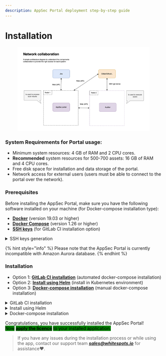 ```yaml
---
description: AppSec Portal deployment step-by-step guide
---
```


# Installation

<figure><img src="../../.gitbook/assets/image (1).png" alt=""><figcaption></figcaption></figure>

### System Requirements for Portal usage:

* Minimum system resources: 4 GB of RAM and 2 CPU cores.
* **Recommended** system resources for 500-700 assets: 16 GB of RAM and 4 CPU cores.
* Free disk space for installation and data storage of the portal.
* Network access for external users (users must be able to connect to the portal over the network).

### Prerequisites

Before installing the AppSec Portal, make sure you have the following software installed on your machine (for Docker-compose installation type):

* [**Docker**](https://docs.docker.com/get-docker/) (version 19.03 or higher)
* [**Docker Compose**](https://docs.docker.com/compose/install/linux/#install-using-the-repository) (version 1.26 or higher)
* [**SSH keys**](installation.md#ssh-keys) (for GitLab CI installation option)

<details>

<summary>SSH keys generation</summary>

To securely connect to the Linux server, you will need to set up SSH keys.

If you don't have SSH keys already, you can generate them using the following command in your server terminal:

```bash
ssh-keygen 
```

:warning: When copying keys, make sure you copy **without spaces**.

#### Set SSH key to your Server

After generating the SSH keys, you need to copy the **public SSH key** to the Linux server. Use this command to copy the public key:

```bash
ssh-copy-id <username>@<server-ip-address>
```

Replace `<username>` with your Linux server account username, and `<server-ip-address>` with the IP address of the Linux server. You will be prompted to enter your password for authentication.

Open the file on your local machine where the **private SSH key** is stored. The private key is typically saved with a `.pem` or `.ssh` file extension.

Select and copy the contents of the private key file. Ensure you copy the key with the correct permissions and line breaks intact.

</details>

{% hint style="info" %}
Please note that the AppSec Portal is currently incompatible with Amazon Aurora database.
{% endhint %}

### Installation

* Option 1: [**GitLab CI installation**](installation.md#gitlab-ci-installation) (automated docker-compose installation)
* Option 2: [**Install using Helm**](installation.md#install-using-helm) (install in Kubernetes environment)
* Option 3: [**Docker-compose installation**](installation.md#docker-compose-installation) (manual docker-compose installation)

<details>

<summary>GitLab CI installation</summary>

**Step 1:**  Fork the [AppSec Portal repository](https://gitlab.com/whitespots-public/appsec-portal.git). \
This will create a copy of the repository under your account, which you can then modify and configure as needed

**Step 2:** Set the public SSH key [on the host](installation.md#set-ssh-key-to-your-server) where the portal will be deployed. \
Add an SSH key to your [GitLab account](https://docs.gitlab.com/ee/user/ssh.html#add-an-ssh-key-to-your-gitlab-account) \
This key will be used to establish a secure connection between the host and the repository

**Step 3:** [Configure Environment Variables](https://docs.gitlab.com/ee/ci/variables/) for a forked project in GitLab CI/CD settings

* **mandatory** environment variables that **must** be specified \
  (In the CI/CD settings, you need to set the following environment variables for these keys):

<mark style="color:blue;">SEC\_PORTAL\_HOST:</mark> Specify the host where the portal will be deployed                            <mark style="color:blue;">SSH\_KEY\_PRIVATE:</mark> Set the private SSH key within the forked repository. \
This key will be used for authentication during the installation process

* **optional** environment variables. \
  You can choose to **accept** the **default** values provided for demonstration purposes **or specified** it if necessary:

```bash
IMAGE_VERSION=latest
DB_NAME=db_name
DB_USER=db_user
DB_PASS=db_pass
DB_HOST=db_host
DB_PORT=5432
GUNICORN_WORKERS=4
GUNICORN_THREADS=4
IMPORTER_GUNICORN_WORKERS=1
IMPORTER_GUNICORN_THREADS=1
RABBITMQ_DEFAULT_USER=admin
RABBITMQ_DEFAULT_PASS=mypass
AMQP_HOST_STRING=amqp://admin:mypass@rabbitmq:5672/
DOMAIN=http://localhost
COOKIES_SECURE=False (True if you use https)

```

The <mark style="color:blue;">IMAGE\_VERSION</mark> The script will autonomously determine the most recent version

For optimal performance (tested on 1 million findings), it is recommended to specify the following environment values: <mark style="color:blue;">GUNICORN\_WORKERS</mark> = **4** and <mark style="color:blue;">GUNICORN\_THREADS</mark>= **4**\
\
To configure the import worker and import threads, the following is necessary: \
<mark style="color:blue;">IMPORTER\_GUNICORN\_WORKERS</mark> determines the number of workers for processing import tasks. It is recommended to set a value that takes into account the volume and intensity of import tasks. \
<mark style="color:blue;">IMPORTER\_GUNICORN\_THREADS</mark> defines the number of threads within each import worker. This affects the parallel processing of tasks within the worker.&#x20;

<mark style="color:blue;">DB\_NAME</mark>, <mark style="color:blue;">DB\_USER</mark>, <mark style="color:blue;">DB\_PASS</mark>, <mark style="color:blue;">DB\_HOST</mark>, <mark style="color:blue;">DB\_PORT</mark> variables are required for database configuration

If the message broker is hosted on a third-party server, only the <mark style="color:blue;">AMQP\_HOST\_STRING</mark> must be specified. However, if the container is raised locally, all three variables, including <mark style="color:blue;">RABBITMQ\_DEFAULT\_USER</mark> and <mark style="color:blue;">RABBITMQ\_DEFAULT\_PASS</mark> need to be specified. \
The username and password in the RABBITMQ\_DEFAULT\_PASS and RABBITMQ\_DEFAULT\_USER variables **must be the same** as in AMQP\_HOST\_STRING.

The <mark style="color:blue;">COOKIES\_SECURE</mark> variable determines the cookie security flag. It should be set to <mark style="color:purple;">`True`</mark> if HTTPS is used.

**Step 4:** Run pipeline

**Step 5:** Click on **install** section

<img src="../../.gitbook/assets/pipeline (1).png" alt="" data-size="original">

The GitLab CI script provided in the forked repository will handle the installation process

This script will raise the portal and generate a user with administrator privileges **using the default login and password credentials** _**"admin/admin"**_

Please note that after the initial installation, it is **necessary to reset the password** for the administrator user via the Django admin panel:  follow the `<your-domain>.com/admin` URL and sign in using the superuser credentials, then select "**Users**" in the left panel. You can add users from there

**Next step:** [Start your AppSec Portal and apply the licence](get-started-with-the-appsec-portal/)

</details>

<details>

<summary>Install using Helm</summary>

Before using Helm, make sure that Helm is installed on your computer and that your Kubernetes cluster is configured to work with Helm

**Step 1:** Add helm package

Add the Appsec portal package to your server:

```
helm repo add appsecportal https://gitlab.com/api/v4/projects/37960926/packages/helm/stable
```

**Step 2**: Set environment variables

change the default environment variables to meet your requirements :

* <mark style="background-color:blue;">**Release name**</mark><mark style="background-color:blue;">:</mark>

```bash
global.image.tag=release_v24.08.4
```

* <mark style="background-color:blue;">**Jira Webhook**</mark><mark style="background-color:blue;">:</mark>

```bash
webhook.ingress.path="/api/v1/jira-helper/jira-event/<your-webhook>/"
```

Replace _your-webhook_ in path variable '/api/v1/jira-helper/jira-event/your-webhook/' with the unique identifier (token) associated with the specific webhook event, for example, e2b7e8be-1c77-4969-9105-58e91bd311cc.

* <mark style="background-color:blue;">**Variables**</mark><mark style="background-color:blue;">:</mark>

```bash
configs.configMap.cookies_secure="True"  
configs.configMap.database.host="postgres"     
postgresql.containerPorts.postgresql="5432"         
postgresql.auth.database="postgres"       
postgresql.auth.username="postgres"      
configs.configMap.debug="True"           
configs.configMap.domain="http://localhost"  
rabbitmq.auth.username="admin" 
```

* <mark style="color:blue;">`configs.configMap.cookies_secure`</mark>: variable determines the cookie security flag. It should be set to `True` if HTTPS is used.
* <mark style="color:blue;">`configs.configMap.database.host`</mark>, <mark style="color:blue;">`postgresql.containerPorts.postgresql`</mark><mark style="color:blue;">,</mark> <mark style="color:blue;">`postgresql.auth.database`</mark>, <mark style="color:blue;">`postgresql.auth.username`</mark>,  and <mark style="color:blue;">`postgresql.auth.password`</mark> specify the variables needed to configure the database, or use the defaults.
* The <mark style="color:blue;">`configs.configMap.domain`</mark> specify the domain where the Appsec-portal will be accessible.
* if the container is raised locally <mark style="color:blue;">`rabbitmq.auth.username`</mark> need to be specified

<!---->

* <mark style="background-color:blue;">**Secrets**</mark><mark style="background-color:blue;">:</mark>

```bash
rabbitmq.containerPorts.amqp="amqp://admin:mypass@rabbitmq:5672/"
postgresql.auth.password="postgres"
configs.secret.jwt_private_key=<your key>
configs.secret.jwt_public_key=<your key>
configs.secret.secret_key=<your key>
rabbitmq.auth.password="mypass"
```

* If the message broker is hosted on a third-party server, only the <mark style="color:blue;">`rabbitmq.containerPorts.amqp`</mark> must be specified. However, if the container is raised locally, all three variables, including <mark style="color:blue;">`rabbitmq.auth.username`</mark> and <mark style="color:blue;">`rabbitmq.auth.password`</mark> need to be specified
* The <mark style="color:blue;">`configs.secret.jwt_private_key`</mark> and <mark style="color:blue;">`configs.secret.jwt_public_key`</mark> variables are RSA key pair used to sign JWT keys
* <mark style="color:blue;">`configs.secret.secret_key`</mark>: variable is used to generate hashes in Django

<mark style="background-color:orange;">Note:</mark> Make sure that all of these variables are correctly substituted into the helm install portal appsecportal/appsecportal command

**Step 3:** Helm install with all resources inside cluster

In the example we use pre-installed nginx ingress controller and postgres, rabbitmq from chart:

```
helm install portal appsecportal/appsecportal --set postgresql.enabled=true 
    --set ingress.enabled=true --set ingress.annotations."nginx\.ingress\.kubernetes\.io\/scheme"=internet-facing
    --set ingress.annotations."nginx\.ingress\.kubernetes\.io\/target\-type"=ip --set ingress.ingressClassName=nginx 
    --set ingress.host=your_own_host -n <namespace>

```

**Step 4:** Create a superuser account

To create an administrator account, execute the following command:

```
kubectl get pods -n <namespace>
kubectl exec -it -n <namespace> <portal_pod> -c appsecportal-backend -- /bin/sh 
python3 manage.py createsuperuser --username admin
```

This username and password will allow you to **log in to** the installed **Appsec Portal**

**Next step:** [Start your AppSec Portal and apply the licence](get-started-with-the-appsec-portal/)

</details>

<details>

<summary>Docker-compose installation</summary>

**Step 1:** Clone the repository

Clone the AppSec Portal repository to your server:

```bash
git clone https://gitlab.com/whitespots-public/appsec-portal.git appsec-portal
```

**Step 2:** Navigate to the root directory

Navigate to the root directory of the AppSec Portal project by executing the following command:

```bash
cd appsec-portal
```

**Step 3:** Set environment variables

In the root directory of the AppSec Portal project, execute the following command:

<pre class="language-bash"><code class="lang-bash"><strong>./set_vars.sh
</strong></code></pre>

The script prompts you for values for the following environment variables, including optional ones. You can also accept the default values for optional variables by pressing Enter:

<pre class="language-bash"><code class="lang-bash">DB_NAME{default=postgres}
DB_USER{default=postgres}
DB_PASS{default=postgres}
DB_HOST{default=postgres}
DB_PORT{default=5432}
<strong>RABBITMQ_DEFAULT_USER{default=admin}
</strong><strong>RABBITMQ_DEFAULT_PASS{default=mypass}
</strong><strong>AMQP_HOST_STRING{default=amqp://admin:mypass@rabbitmq:5672/}
</strong>COOKIES_SECURE{default=True}
<strong>DOMAIN=http://localhost
</strong>IMAGE_VERSION=release_v24.08.4

</code></pre>

* The <mark style="color:blue;">`IMAGE_VERSION`</mark> the <mark style="color:red;">required</mark> variable must be specified. Specify a [specific version](../release-notes.md), e.g. release\_v24.08.4
* The <mark style="color:blue;">`DOMAIN`</mark>the <mark style="color:red;">required</mark> variable must be specified. Specify the domain where the AppSec Portal will be accessible
* <mark style="color:blue;">`DB_NAME`</mark>, <mark style="color:blue;">`DB_USER`</mark>, <mark style="color:blue;">`DB_PASS`</mark>, <mark style="color:blue;">`DB_HOST`</mark>, <mark style="color:blue;">`DB_PORT`</mark> <mark style="color:green;">optional variable</mark><mark style="color:blue;">.</mark> Specify the variables needed to configure the database, or use the defaults.
* If the message broker is hosted on a third-party server, only the <mark style="color:blue;">`AMQP_HOST_STRING`</mark> must be specified. However, if the container is raised locally, all three variables, including <mark style="color:blue;">`RABBITMQ_DEFAULT_USER`</mark> and <mark style="color:blue;">`RABBITMQ_DEFAULT_PASS`</mark> need to be specified\
  The username and password in the RABBITMQ\_DEFAULT\_PASS and RABBITMQ\_DEFAULT\_USER variables **must be the same** as in AMQP\_HOST\_STRING.
* The <mark style="color:blue;">`COOKIES_SECURE`</mark> variable determines the cookie security flag. It should be set to <mark style="color:purple;">`True`</mark> if HTTPS is used

The set\_vars.sh script creates the .env file with the configured environment variables and generates a pair of JWT keys, which are used to sign JWT keys and SECRET\_KEY is used to generate hashes in Django.

<mark style="background-color:red;">DO NOT run the ./set\_vars.sh command twice.</mark> \
If you need to change the value of a variable, do so in the .env file.

**Step 4:** Start the AppSec Portal

To start the AppSec Portal, run the following command:

```bash
sh run.sh
```

**Step 5:** Create a superuser account

To create an administrator account, execute the following command:

```bash
docker-compose exec back python3 manage.py createsuperuser --username admin
```

<img src="../../.gitbook/assets/setup.png" alt="" data-size="original">

This username and password will allow you to **log in to** the installed **Appsec Portal**

or

Create users using Django admin panel

In order to access admin settings, follow the `<your-domain>.com/admin` URL and sign in using the superuser credentials, then select **Users** in the left panel. You can add users from there. Don't forget to assign the necessary permissions to the users.

<img src="../../.gitbook/assets/django1.png" alt="" data-size="original">

<img src="../../.gitbook/assets/django 2.png" alt="" data-size="original">

**Next step:** [Start your AppSec Portal and apply the licence](get-started-with-the-appsec-portal/)

</details>

Congratulations, you have successfully installed the AppSec Portal! \
<mark style="background-color:green;">Now</mark> [<mark style="background-color:green;">**apply the licence**</mark>](get-started-with-the-appsec-portal/) <mark style="background-color:green;">to your installed application.</mark>

> If you have any issues during the installation process or while using the app, contact our support team _**sales@whitespots.io**_ for assistance:heart:.
